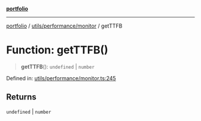 [**portfolio**](../../../../README.md)

***

[portfolio](../../../../modules.md) / [utils/performance/monitor](../README.md) / getTTFB

# Function: getTTFB()

> **getTTFB**(): `undefined` \| `number`

Defined in: [utils/performance/monitor.ts:245](https://github.com/tnorlund/Portfolio/blob/a37be83d8c37614550e16ffd25854d71a9625bb4/portfolio/utils/performance/monitor.ts#L245)

## Returns

`undefined` \| `number`
